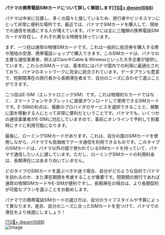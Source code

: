 **パナマの携帯電話SIMカードについて詳しく解説します[[TG💪+ @esim1088](https://t.me/s/esim1088)]**

パナマは中米に位置し、多くの国々と接しているため、旅行者やビジネスマンにとって非常に便利な場所です。最近では、パナマでSIMカードを購入して、現地での通信を快適にする人が増えています。パナマには主に三種類の携帯電話SIMカードが存在し、それぞれ異なる特徴を持っています。

まず、一つ目は通常の物理SIMカードです。これは一般的に航空券を購入する際や現地の空港、携帯電話ショップで購入できます。このSIMカードは、パナマの主要な通信事業者、例えばClaroやCable & Wirelessといった大手企業が提供しています。これらのSIMカードは、基本的にはパナマ国内での利用に最適化されており、パナマのネットワークに完全に統合されています。データプランも豊富で、短期間滞在の旅行者から長期滞在者まで、自分のニーズに合わせて選ぶことができます。

二つ目はE-SIM（エレクトロニックSIM）です。これは物理的なカードではなく、スマートフォンやタブレットに直接ダウンロードして使用できるSIMカードです。E-SIMの利点は、複数のプロバイダのサービスを選択できることと、頻繁に国を移動する人にとって非常に便利だということです。パナマでも、いくつかの通信事業者がE-SIMに対応していますので、事前にオンラインで予約して到着時にすぐに利用可能になります。

最後に、ローミングSIMカードがあります。これは、自分の国のSIMカードを使用しながら、パナマでも低価格でデータ通信を利用できるものです。このタイプのSIMカードは、パナマ以外の国で使われているSIMカードを持っていて、パナマで通信したい人に適しています。ただし、ローミングSIMカードの利用料金は、長期滞在にはあまり向いていません。

どのタイプのSIMカードを選ぶべきか迷う場合、自分がどのような目的でパナマを訪れるのか、また滞在期間を考慮することが重要です。短期間の旅行であれば通常の物理SIMカードやE-SIMが便利ですし、長期滞在の場合は、より長期契約が可能なプランを選ぶことをお勧めします。

パナマでの携帯電話SIMカードの選び方は、自分のライフスタイルや予算によって異なります。是非、自分のニーズに合ったSIMカードを見つけて、パナマでの滞在をより快適にしましょう！

[[TG💪+ @esim1088](https://t.me/s/esim1088)]  
![Image](https://i.postimg.cc/Y0z9fWf4/image.png)